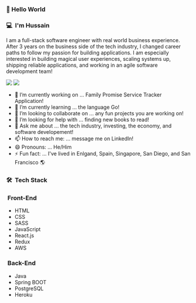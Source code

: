### 👋 Hello World

### 💻 &nbsp;I'm Hussain 

I am a full-stack software engineer with real world business experience. After 3 years on the business side of the tech industry, I changed career paths to follow my passion for building applications. I am especially interested in building magical user experiences, scaling systems up, shipping reliable applications, and working in an agile software development team!

<a href="https://www.linkedin.com/in/hussain-ali-58a9b690/"><img src="https://img.shields.io/badge/-Hussain%20Ali-blue?style=flat-square&logo=linkedin"/></a>
<a href="https://hussain-ali-portfolio.vercel.app/"><img src="https://img.shields.io/badge/-Personal%20Portfolio-green?style=flat-square&logo=googlechrome"/></a>

- 🔭 I’m currently working on ... Family Promise Service Tracker Application!
- 🌱 I’m currently learning ... the language Go!
- 👯 I’m looking to collaborate on ... any fun projects you are working on!
- 🤔 I’m looking for help with ... finding new books to read!
- 💬 Ask me about ... the tech industry, investing, the economy, and software developement!
- 📫 How to reach me: ... message me on LinkedIn!
- 😄 Pronouns: ... He/Him
- ⚡ Fun fact: ... I've lived in Enlgand, Spain, Singapore, San Diego, and San Francisco 🌎

### 🛠 &nbsp;Tech Stack
### &nbsp;Front-End 
<ul>
  <li>HTML</li>
  <li>CSS</li>
  <li>SASS</li>
  <li>JavaScript</li>
  <li>React.js</li>
  <li>Redux</li>
  <li>AWS</li>
</ul>

### &nbsp;Back-End 
<ul>
  <li>Java</li>
  <li>Spring BOOT</li>
  <li>PostgreSQL</li>
  <li>Heroku</li>
</ul>

